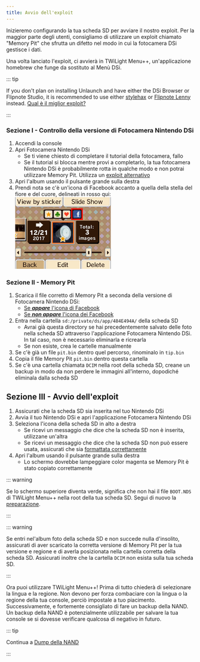 ```yaml
---
title: Avvio dell'exploit
---
```


Inizieremo configurando la tua scheda SD per avviare il nostro exploit. Per la maggior parte degli utenti, consigliamo di utilizzare un exploit chiamato "Memory Pit" che sfrutta un difetto nel modo in cui la fotocamera DSi gestisce i dati.

Una volta lanciato l'exploit, ci avvierà in TWiLight Menu++, un'applicazione homebrew che funge da sostituto al Menù DSi.

::: tip

If you don't plan on installing Unlaunch and have either the DSi Browser or Flipnote Studio, it is recommended to use either [stylehax](launching-the-browser-exploit.html) or [Flipnote Lenny](launching-the-flipnote-exploit.html) instead. [Qual è il miglior exploit?](faq.html#which-is-the-best-exploit)

:::

### Sezione I - Controllo della versione di Fotocamera Nintendo DSi

1. Accendi la console
1. Apri Fotocamera Nintendo DSi
   - Se ti viene chiesto di completare il tutorial della fotocamera, fallo
   - Se il tutorial si blocca mentre provi a completarlo, la tua fotocamera Nintendo DSi è probabilmente rotta in qualche modo e non potrai utilizzare Memory Pit. Utilizza un [exploit alternativo](alternate-exploits.html)
1. Apri l'album usando il pulsante grande sulla destra
1. Prendi nota se c'è un'icona di Facebook accanto a quella della stella del fiore e del cuore, delineati in rosso qui: ![Screenshot di dove la versione del sistema è posizionata](/assets/images/facebook-check.png)

### Sezione II - Memory Pit

1. Scarica il file corretto di Memory Pit a seconda della versione di Fotocamera Nintendo DSi:
   - [Se ***appare*** l'icona di Facebook](/assets/files/memory_pit/768_1024/pit.bin)
   - [Se ***non appare*** l'icona dei Facebook](/assets/files/memory_pit/256/pit.bin)
1. Entra nella cartella `sd:/private/ds/app/484E494A/` della scheda SD
   - Avrai già questa directory se hai precedentemente salvato delle foto nella scheda SD attraverso l'applicazione Fotocamera Nintendo DSi. In tal caso, non è necessario eliminarla e ricrearla
   - Se non esiste, crea le cartelle manualmente
1. Se c'è già un file `pit.bin` dentro quel percorso, rinominalo in `tip.bin`
1. Copia il file Memory Pit `pit.bin` dentro questa cartella
1. Se c'è una cartella chiamata `DCIM` nella root della scheda SD, creane un backup in modo da non perdere le immagini all'interno, dopodiché eliminala dalla scheda SD


## Sezione III - Avvio dell'exploit

1. Assicurati che la scheda SD sia inserita nel tuo Nintendo DSi
1. Avvia il tuo Nintendo DSi e apri l'applicazione Fotocamera Nintendo DSi
1. Seleziona l'icona della scheda SD in alto a destra
   - Se ricevi un messaggio che dice che la scheda SD non è inserita, utilizzane un'altra
   - Se ricevi un messaggio che dice che la scheda SD non può essere usata, assicurati che sia [formattata correttamente](sd-card-setup.html)
1. Apri l'album usando il pulsante grande sulla destra
   - Lo schermo dovrebbe lampeggiare color magenta se Memory Pit è stato copiato correttamente

::: warning

Se lo schermo superiore diventa verde, significa che non hai il file `BOOT.NDS` di TWiLight Menu++ nella root della tua scheda SD. Segui di nuovo la [preparazione](get-started.html#section-i-prep-work).

:::

::: warning

Se entri nel'album foto della scheda SD e non succede nulla d'insolito, assicurati di aver scaricato la corretta versione di Memory Pit per la tua versione e regione e di averla posizionata nella cartella corretta della scheda SD. Assicurati inoltre che la cartella `DCIM` non esista sulla tua scheda SD.

:::

Ora puoi utilizzare TWiLight Menu++! Prima di tutto chiederà di selezionare la lingua e la regione. Non devono per forza combaciare con la lingua o la regione della tua console, perciò impostale a tuo piacimento. Successivamente, e fortemente consigliato di fare un backup della NAND. Un backup della NAND è potenzialmente utilizzabile per salvare la tua console se si dovesse verificare qualcosa di negativo in futuro.

::: tip

Continua a [Dump della NAND](dumping-nand.html)

:::
